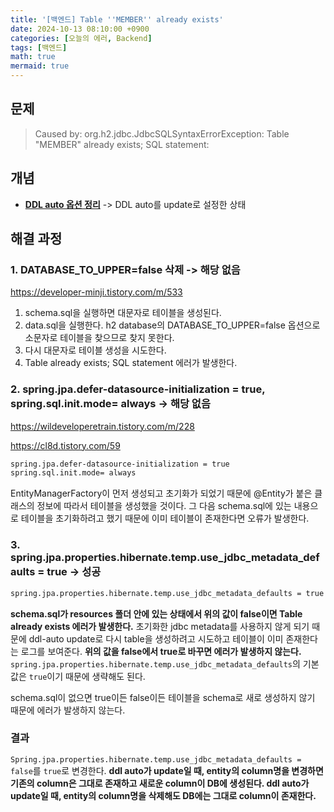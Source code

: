 ```yaml
---
title: '[백엔드] Table ''MEMBER'' already exists'
date: 2024-10-13 08:10:00 +0900
categories: [오늘의 에러, Backend]
tags: [백엔드]
math: true
mermaid: true
---
```


## 문제
> Caused by: org.h2.jdbc.JdbcSQLSyntaxErrorException: Table "MEMBER" already exists; SQL statement:


## 개념
- [**DDL auto 옵션 정리**](https://colabear754.tistory.com/136)
-> DDL auto를 update로 설정한 상태


## 해결 과정
### 1. DATABASE_TO_UPPER=false 삭제 -> 해당 없음
<https://developer-minji.tistory.com/m/533>

1. schema.sql을 실행하면 대문자로 테이블을 생성된다.
2. data.sql을 실행한다. h2 database의 DATABASE_TO_UPPER=false 옵션으로 소문자로 테이블을 찾으므로 찾지 못한다.
3. 다시 대문자로 테이블 생성을 시도한다.
4. Table already exists; SQL statement 에러가 발생한다.

### 2. spring.jpa.defer-datasource-initialization = true, spring.sql.init.mode= always -> 해당 없음
<https://wildeveloperetrain.tistory.com/m/228>

<https://cl8d.tistory.com/59>

```bash
spring.jpa.defer-datasource-initialization = true
spring.sql.init.mode= always
```

EntityManagerFactory이 먼저 생성되고 초기화가 되었기 때문에 @Entity가 붙은 클래스의 정보에 따라서 테이블을 생성했을 것이다.
그 다음 schema.sql에 있는 내용으로 테이블을 초기화하려고 했기 때문에 이미 테이블이 존재한다면 오류가 발생한다.

### 3. spring.jpa.properties.hibernate.temp.use_jdbc_metadata_defaults = true -> 성공
```bash
spring.jpa.properties.hibernate.temp.use_jdbc_metadata_defaults = true
```

**schema.sql가 resources 폴더 안에 있는 상태에서 위의 값이 false이면 Table already exists 에러가 발생한다.**
초기화한 jdbc metadata를 사용하지 않게 되기 때문에 ddl-auto update로 다시 table을 생성하려고 시도하고 테이블이 이미 존재한다는 로그를 보여준다.
**위의 값을 false에서 true로 바꾸면 에러가 발생하지 않는다.**
`spring.jpa.properties.hibernate.temp.use_jdbc_metadata_defaults`의 기본값은 `true`이기 때문에 생략해도 된다.

schema.sql이 없으면 true이든 false이든 테이블을 schema로 새로 생성하지 않기 때문에 에러가 발생하지 않는다.


### 결과
`Spring.jpa.properties.hibernate.temp.use_jdbc_metadata_defaults = false`를 `true`로 변경한다.
**ddl auto가 update일 때, entity의 column명을 변경하면 기존의 column은 그대로 존재하고 새로운 column이 DB에 생성된다.
ddl auto가 update일 때, entity의 column명을 삭제해도 DB에는 그대로 column이 존재한다.**